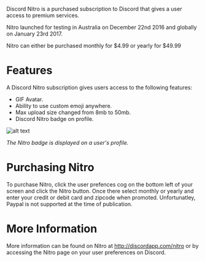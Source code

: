 <!-- TITLE: Nitro -->

Discord Nitro is a purchased subscription to Discord that gives a user access to premium services.

Nitro launched for testing in Australia on December 22nd 2016 and globally on January 23rd 2017.

Nitro can either be purchased monthly for $4.99 or yearly for $49.99

# Features
A Discord Nitro subscription gives users access to the following features:

* GIF Avatar.
* Ability to use custom emoji anywhere.
* Max upload size changed from 8mb to 50mb.
* Discord Nitro badge on profile.

![alt text](http://i.imgur.com/lfcwidp.png?2)

*The Nitro badge is displayed on a user's profile.*
# Purchasing Nitro
To purchase Nitro, click the user prefences cog on the bottom left of your screen and click the Nitro button. Once there select monthly or yearly and enter your credit or debit card and zipcode when promoted. Unfortunatley, Paypal is not supported at the time of publication.

# More Information
More information can be found on Nitro at http://discordapp.com/nitro or by accessing the Nitro page on your user preferences on Discord.